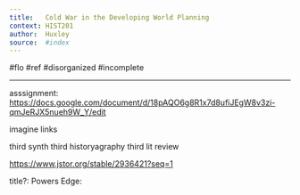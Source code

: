 ```yaml
---
title:   Cold War in the Developing World Planning 
context: HIST201
author:  Huxley
source:  #index
---
```


#flo #ref #disorganized #incomplete

---


asssignment: https://docs.google.com/document/d/18pAQO6g8R1x7d8ufiJEgW8v3zi-qmJeRJX5nueh9W_Y/edit

imagine links



third synth 
third historyagraphy
third lit review



https://www.jstor.org/stable/2936421?seq=1

title?: Powers Edge: 






































